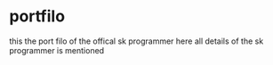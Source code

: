 # portfilo
this the port filo of the offical sk programmer here all details of the sk programmer is mentioned 
